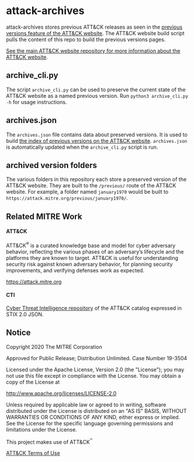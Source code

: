 # attack-archives

attack-archives stores previous ATT&CK releases as seen in the [previous versions feature of the ATT&CK website](https://attack.mitre.org/resources/previous-versions/). The ATT&CK website build script pulls the content of this repo to build the previous versions pages.

[See the main ATT&CK website repository for more information about the ATT&CK website](https://github.com/mitre-attack/attack-website).

## archive_cli.py

The script `archive_cli.py` can be used to preserve the current state of the ATT&CK website as a named previous version. Run `python3 archive_cli.py -h` for usage instructions.

## archives.json

The `archives.json` file contains data about preserved versions. It is used to build [the index of previous versions on the ATT&CK website](https://attack.mitre.org/resources/previous-versions/). `archives.json` is automatically updated when the `archive_cli.py` script is run.

## archived version folders

The various folders in this repository each store a preserved version of the ATT&CK website. They are built to the `/previous/` route of the ATT&CK website. For example, a folder named `january1970` would be built to `https://attack.mitre.org/previous/january1970/`. 

## Related MITRE Work

#### ATT&CK
ATT&CK<sup>®</sup> is a curated knowledge base and model for cyber adversary behavior, reflecting the various phases of an adversary’s lifecycle and the platforms they are known to target. ATT&CK is useful for understanding security risk against known adversary behavior, for planning security improvements, and verifying defenses work as expected.

https://attack.mitre.org

#### CTI
[Cyber Threat Intelligence repository](https://github.com/mitre/cti) of the ATT&CK catalog expressed in STIX 2.0 JSON.

## Notice

Copyright 2020 The MITRE Corporation

Approved for Public Release; Distribution Unlimited. Case Number 19-3504

Licensed under the Apache License, Version 2.0 (the "License");
you may not use this file except in compliance with the License.
You may obtain a copy of the License at

   http://www.apache.org/licenses/LICENSE-2.0

Unless required by applicable law or agreed to in writing, software
distributed under the License is distributed on an "AS IS" BASIS,
WITHOUT WARRANTIES OR CONDITIONS OF ANY KIND, either express or implied.
See the License for the specific language governing permissions and
limitations under the License.

This project makes use of ATT&CK<sup>™</sup>

[ATT&CK Terms of Use](https://attack.mitre.org/resources/terms-of-use/)
